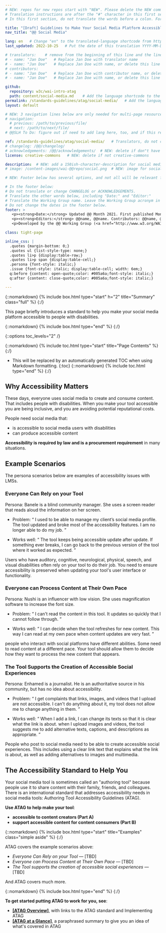 ```yaml
---
# NEW: repos for new repos start with "NEW". Please delete the NEW comments. Leave the other comments for translators. Also, search for @@s to replace. For multi-page resources and other frontmatter info, see: https://wai-website-theme.netlify.app/writing/frontmatter/
# Translation instructions are after the "#" character in this first section. They are comments that do not show up in the web page. You do not need to translate the instructions after #.
# In this first section, do not translate the words before a colon. For example, do not translate "title:". Do translate the text after "title:".

title: "[Draft] Guidelines to Make Your Social Media Platform Accessible"
nav_title: "@@ Social Media"

lang: en   # Change "en" to the translated-language shortcode from https://www.iana.org/assignments/language-subtag-registry/language-subtag-registry
last_updated: 2022-10-25   # Put the date of this translation YYYY-MM-DD (with month in the middle)

# translators:    # remove from the beginning of this line and the lines below: "# " (the hash sign and the space)
# - name: "Jan Doe"   # Replace Jan Doe with translator name
# - name: "Jan Doe"   # Replace Jan Doe with name, or delete this line if not multiple translators
# contributors:
# - name: "Jan Doe"   # Replace Jan Doe with contributor name, or delete this line if none
# - name: "Jan Doe"   # Replace Jan Doe with name, or delete this line if not multiple contributors

github:
  repository: w3c/wai-intro-atag
  path: content/social-media.md    # Add the language shortcode to the middle of the filename, for example: content/index.fr.md
permalink: /standards-guidelines/atag/social-media/   # Add the language shortcode to the end, with no slash at end, for example: /link/to/page/fr
layout: default

# NEW: 3 navigation lines below are only needed for multi-page resources where you have previous and next at the bottom. If so, un-comment them; otherwise delete these lines.
# navigation:
  # previous: /path/to/previous/file/
  # next: /path/to/next/file/
# @@SLH To Do: figure out if need to add lang here, too, and if this replaces "order" from older resources?

ref: /standards-guidelines/atag/social-media/   # Translators, do not change this
# changelog: /@@/changelog/ 
# acknowledgements: /@@/acknowledgements/  # NEW: delete if don"t have a separate acknowledgements page. And delete it in the footer below.
license: creative-commons   # NEW: delete if not creative-commons

description:  # NEW: add a 150ish-character-description for social media   # translate the description
# image: /content-images/wai-@@repo/social.png  # NEW: image for social media

# NEW: Footer below has several options, and not all will be relevant for specific pages. (Ask Shawn if questions.)

# In the footer below:
# Do not translate or change CHANGELOG or ACKNOWLEDGEMENTS.
# Translate the other words below, including "Date:" and "Editor:"
# Translate the Working Group name. Leave the Working Group acronym in English.
# Do not change the dates in the footer below.
footer: >
   <p><strong>Date:</strong> Updated @@ Month 2021. First published Month 20@@. CHANGELOG.</p>
   <p><strong>Editors:</strong> @@name, @@name. Contributors: @@name, @@name, and <a href="https://www.w3.org/groups/wg/@@wg/participants">participants of the @@WG</a>. ACKNOWLEDGEMENTS lists contributors and credits.</p>
   <p>Developed by the @@ Working Group (<a href="http://www.w3.org/WAI/@@/">@@WG</a>). Developed as part of the <a href="https://www.w3.org/WAI/@@/">WAI-@@ project</a>, @@co-funded by the European Commission.</p>

class: tight-page

inline_css: |
  .quotes {margin-bottom: 0;}
  .quotes ul {list-style-type: none;}
  .quotes li>p {display:table-row;}
  .quotes li>p span {display:table-cell;}
  .persona {font-style: italic;}
  .issue {font-style: italic; display:table-cell; width: 6em;}
  q:before {content: open-quote;color: #005a6a;font-style: italic;}
  q:after {content: close-quote;color: #005a6a;font-style: italic;}

---
```


{::nomarkdown}
{% include box.html type="start" h="2" title="Summary" class="full" %}
{:/}

This page briefly introduces a standard to help you make your social media platform accessible to people with disabilities.

{::nomarkdown}
{% include box.html type="end" %}
{:/}

{::options toc_levels="2" /}

{::nomarkdown}
{% include toc.html type="start" title="Page Contents" %}
{:/}

- This will be replaced by an automatically generated TOC when using Markdown formatting.
{:toc}
{::nomarkdown}
{% include toc.html type="end" %}
{:/}

## Why Accessibility Matters
These days, everyone uses social media to create and consume content. That includes people with disabilities. When you make your tool accessible you are being inclusive, and you are avoiding potential reputational costs.

People need social media that:

* is accessible to social media users with disabilities
* can produce accessible content

**Accessibility is required by law and is a procurement requirement** in many situations.

## Example Scenarios

The persona scenarios below are examples of accessibility issues with LMSs.

### Everyone Can Rely on your Tool

<p><span class="persona">Persona: </span>
 Banele is a blind community manager. She uses a screen reader that reads aloud the information on her screen.
</p>
<div class="quotes">
  <ul>
    <li>
      <p><span class="issue">Problem: </span><span><q>
        I used to be able to manage my client’s social media profile. The  tool updated and broke most of the accessibility features. I am no longer able to do my job.
      </q></span></p>
    </li>
    <li>
      <p><span class="issue">Works well: </span><span><q>
        The tool keeps being accessible update after update. If something ever breaks, I can go back to the previous version of the tool where it worked as expected.
      </q></span></p>
    </li>
  </ul>
</div>

Users who have auditory, cognitive, neurological, physical, speech, and visual disabilities often rely on your tool to do their job. You need to ensure accessibility is preserved when updating your tool's user interface or functionality.

### Everyone can Process Content at Their Own Pace

<p><span class="persona">Persona: </span>
  Nushi is an influencer with low vision. She uses magnification software to increase the font size.
  </p>
<div class="quotes">
  <ul>
    <li>
      <p><span class="issue">Problem: </span><span><q>
        I can't read the content in this tool. It updates so quickly that I cannot follow through.
      </q></span></p>
    </li>
    <li>
      <p><span class="issue">Works well: </span><span><q>
        I can decide when the tool refreshes for new content. This way I can read at my own pace when content updates are very fast.
      </q></span></p>
    </li>
  </ul>
</div>

people who interact with social platforms have different abilities. Some need to read content at a different pace. Your tool should allow them to decide how they want to process the new content that appears.

### The Tool Supports the Creation of Accessible Social Experiences

<p><span class="persona">Persona: </span>
  Enhamed is a journalist. He is an authoritative source in his community, but has no idea about accessibility.
</p>
<div class="quotes">
  <ul>
    <li>
      <p><span class="issue">Problem: </span><span><q>
        I get complaints that links, images, and videos that I upload are not accessible. I can't do anything about it, my tool does not allow me to change anything in them.
      </q></span></p>
    </li>
    <li>
      <p><span class="issue">Works well: </span><span><q>
        When I add a link, I can change its texts so that it is clear what the link is about. when I upload images and videos, the tool suggests me to add alternative texts, captions, and descriptions as appropriate.
      </q></span></p>
    </li>
  </ul>
</div>

People who post to social media need to be able to create accessible social experiences. This includes using a clear link text that explains what the link is about, as well as adding alternatives to images and multimedia.

## The Accessibility Standard to Help You

Your social media tool is sometimes called an "authoring tool" because people use it to share content with their family, friends, and colleagues. There is an international standard that addresses accessibility needs in social media tools: Authoring Tool Accessibility Guidelines (ATAG).

**Use ATAG to help make your tool**:

* **accessible to content creators (Part A)**
* **support accessible content for content consumers (Part B)**

{::nomarkdown}
{% include box.html type="start" title="Examples" class="simple aside" %}
{:/}

ATAG covers the example scenarios above:

* _Everyone Can Rely on your Tool_ &mdash; [TBD]
* _Everyone can Process Content at Their Own Pace_ &mdash; [TBD]
* _The Tool supports the creation of accessible social experiences_ &mdash; [TBD]

And ATAG covers much more.

{::nomarkdown}
{% include box.html type="end" %}
{:/}

**To get started putting ATAG to work for you, see**:

* **[[ATAG Overview]](/standards-guidelines/atag/)**, with links to the ATAG standard and Implementing ATAG
* **[[ATAG at a Glance]](/standards-guidelines/atag/glance/)**, a paraphrased summary to give you an idea of what's covered in ATAG